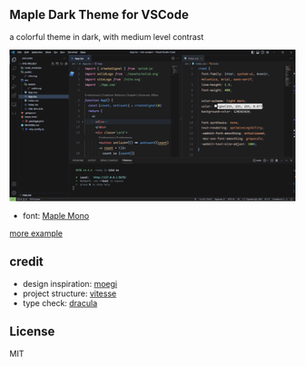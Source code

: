 ## Maple Dark Theme for VSCode

a colorful theme in dark, with medium level contrast

![](resources/preview.png)

- font: [Maple Mono](https://github.com/subframe7536/maple-font)

[more example](https://github.com/subframe7536/maple-font#screenshots)

## credit

- design inspiration: [moegi](https://github.com/moegi-design/vscode-theme)
- project structure: [vitesse](https://github.com/antfu/vscode-theme-vitesse)
- type check: [dracula](https://github.com/dracula/visual-studio-code)

## License
MIT